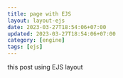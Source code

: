 ```yaml
---
title: page with EJS
layout: layout-ejs
date: 2023-03-27T18:54:06+07:00
updated: 2023-03-27T18:54:06+07:00
category: [engine]
tags: [ejs]
---
```


this post using EJS layout